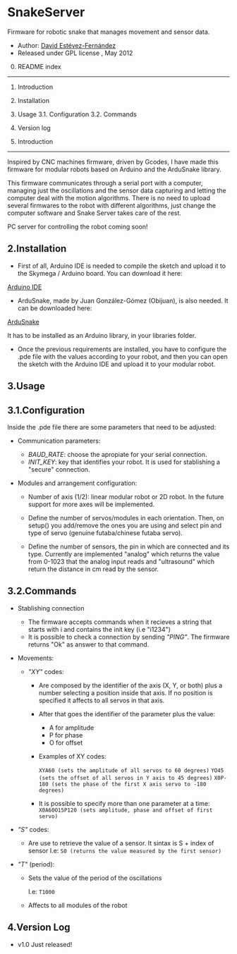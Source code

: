 
SnakeServer
===================================================================

Firmware for robotic snake that manages movement and sensor data.


 * Author: [David Estévez-Fernández](http://github.com/David-Estevez)
 * Released under GPL license , May 2012


0. README index
---------------------------------------------------------------------
 1. Introduction
 2. Installation
 3. Usage
	 3.1. Configuration
	 3.2. Commands
 4. Version log


1. Introduction
----------------------------------------------------------------------
Inspired by CNC machines firmware, driven by Gcodes, I have made this
firmware for modular robots based on Arduino and the ArduSnake library.

This firmware communicates through a serial port with a computer, 
managing just the oscillations and the sensor data capturing and 
letting the computer deal with the motion algorithms. There is no need
to upload several firmwares to the robot with different algorithms, 
just change the computer software and Snake Server takes care of the rest.

PC server for controlling the robot coming soon!

2.Installation
------------------------------------------------------------------------
* First of all, Arduino IDE is needed to compile the sketch and upload it 
to the Skymega / Arduino board. You can download it here:

[Arduino IDE](http://arduino.cc/hu/Main/Software)

* ArduSnake, made by Juan González-Gómez (Obijuan), is also needed. It can
be downloaded here:

[ArduSnake](http://github.com/Obijuan/ArduSnake)

It has to be installed as an Arduino library, in your libraries folder.

* Once the previous requirements are installed, you have to configure the
.pde file with the values according to your robot, and then you can open
the sketch with the Arduino IDE and upload it to your modular robot.

3.Usage
------------------------------------------------------------------------
3.1.Configuration
-------------------

Inside the .pde file there are some parameters that need to be adjusted:

- Communication parameters:
	* *BAUD_RATE*: choose the apropiate for your serial connection.
	* *INIT_KEY*: key that identifies your robot. It is used for stablishing a
"secure" connection.


- Modules and arrangement configuration:
	* Number of axis (1/2): linear modular robot or 2D robot. In the future
support for more axes will be implemented. 

	* Define the number of servos/modules in each orientation. Then,
on setup() you add/remove the ones you are using and select pin and type 
of servo (genuine futaba/chinese futaba servo).

	* Define the number of sensors, the pin in which are connected and its
type. Currently are implemented "analog" which returns the value from
0-1023 that the analog input reads and "ultrasound" which return the 
distance in cm read by the sensor.

3.2.Commands
--------------------

- Stablishing connection
	* The firmware accepts commands when it recieves a string that starts with
i and contains the init key (i.e "i1234")
	* It is possible to check a connection by sending *"PING"*. The firmware 
returns "Ok" as answer to that command.

- Movements:

	- *"XY"* codes:
		* Are composed by the identifier of the axis (X, Y, or both) plus a number
selecting a position inside that axis. If no position is specified it
affects to all servos in that axis.

		* After that goes the identifier of the parameter plus the value:

			* A for amplitude
			* P for phase
			* O for offset

		* Examples of XY codes:

			`XYA60 (sets the amplitude of all servos to 60 degrees)`
			`YO45 (sets the offset of all servos in Y axis to 45 degrees)`
			`X0P-180 (sets the phase of the first X axis servo to -180 degrees)`

		* It is possible to specify more than one parameter at a time:
			`X0A60O15P120 (sets amplitude, phase and offset of first servo)`

- *"S"* codes:
	* Are use to retrieve the value of a sensor. It sintax is S + index of sensor
	I.e:
	`S0 (returns the value measured by the first sensor)`

- *"T"* (period):
	* Sets the value of the period of the oscillations

		I.e:
		`T1000`

	* Affects to all modules of the robot
  
4.Version Log
------------------------------------------------------------------------

* v1.0 Just released!
